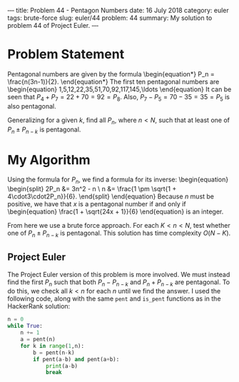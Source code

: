 ‐‐‐
title: Problem 44 - Pentagon Numbers
date: 16 July 2018
category: euler
tags: brute-force
slug: euler/44
problem: 44
summary: My solution to problem 44 of Project Euler.
‐‐‐

# Problem Statement

Pentagonal numbers are given by the formula
\begin{equation*}
	P_n = \frac{n(3n-1)}{2}.
\end{equation*}
The first ten pentagonal numbers are
\begin{equation}
	1,5,12,22,35,51,70,92,117,145,\ldots
\end{equation}
It can be seen that $P_4 + P_7 = 22 + 70 = 92 = P_8$.
Also, $P_7 - P_5 = 70 - 35 = 35 = P_5$ is also pentagonal.

Generalizing for a given $k$, find all $P_n$, where $n < N$, such that at least one of $P_n \pm P_{n-k}$ is pentagonal.

# My Algorithm

Using the formula for $P_n$, we find a formula for its inverse:
\begin{equation}
	\begin{split}
		2P_n &= 3n^2 - n \\
		n &= \frac{1 \pm \sqrt{1 + 4\cdot3\cdot2P_n}}{6}.
	\end{split}
\end{equation}
Because $n$ must be positive, we have that $x$ is a pentagonal number if and only if
\begin{equation}
	\frac{1 + \sqrt{24x + 1}}{6}
\end{equation}
is an integer.

From here we use a brute force approach.
For each $K < n < N$, test whether one of $P_n \pm P_{n-k}$ is pentagonal.
This solution has time complexity $O(N - K)$.

## Project Euler

The Project Euler version of this problem is more involved.
We must instead find the first $P_n$ such that both $P_n - P_{n-k}$ and $P_n + P_{n-k}$ are pentagonal.
To do this, we check all $k < n$ for each $n$ until we find the answer.
I used the following code, along with the same `pent` and `is_pent` functions as in the HackerRank solution:

```python
n = 0
while True:
	n += 1
	a = pent(n)
	for k in range(1,n):
		b = pent(n-k)
		if pent(a-b) and pent(a+b):
			print(a-b)
			break
```